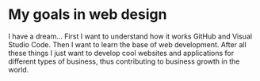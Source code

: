 # My goals in web design

I have a dream... First I want to understand how it works GitHub and Visual Studio Code. Then I want to learn the base of web development. After all these things I just want to develop cool websites and applications for different types of business, thus contributing to business growth in the world.   